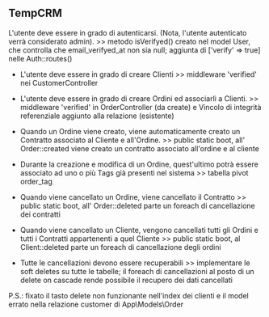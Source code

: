 ## TempCRM

L'utente deve essere in grado di autenticarsi. (Nota, l'utente autenticato verrà considerato admin). >> metodo isVerifyed() creato nel model User, che controlla che email_verifyed_at non sia null; aggiunta di ['verify' => true] nelle Auth::routes()

* L'utente deve essere in grado di creare Clienti >> middleware 'verified' nei CustomerController

* L'utente deve essere in grado di creare Ordini ed associarli a Clienti. >> middleware 'verified' in OrderController (da create) e Vincolo di integrità referenziale aggiunto alla relazione (esistente)

* Quando un Ordine viene creato, viene automaticamente creato un Contratto associato al Cliente e all'Ordine. >> public static boot, all' Order::created viene creato un contratto associato all'ordine e al cliente

* Durante la creazione e modifica di un Ordine, quest'ultimo potrà essere associato ad uno o più Tags già presenti nel sistema >> tabella pivot order_tag

* Quando viene cancellato un Ordine, viene cancellato il Contratto >> public static boot, all' Order::deleted parte un foreach di cancellazione dei contratti

* Quando viene cancellato un Cliente, vengono cancellati tutti gli Ordini e tutti i Contratti appartenenti a quel Cliente >> public static boot, al Client::deleted parte un foreach di cancellazione degli ordini

* Tutte le cancellazioni devono essere recuperabili >> implementare le soft deletes su tutte le tabelle; il foreach di cancellazioni al posto di un delete on cascade rende possibile il recupero dei dati cancellati

P.S.: fixato il tasto delete non funzionante nell'index dei clienti e il model errato nella relazione customer di App\Models\Order